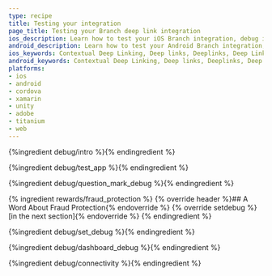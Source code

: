 ```yaml
---
type: recipe
title: Testing your integration
page_title: Testing your Branch deep link integration
ios_description: Learn how to test your iOS Branch integration, debug individual deep links and simulate fresh app installs. Plus some advice on fraud protection.
android_description: Learn how to test your Android Branch integration, debug individual deep links and simulate fresh app installs. Also, some advice on fraud protection.
ios_keywords: Contextual Deep Linking, Deep links, Deeplinks, Deep Linking, Deeplinking, Deferred Deep Linking, Deferred Deeplinking, Google App Indexing, Google App Invites, Apple Universal Links, Apple Spotlight Search, Facebook App Links, AppLinks, Deepviews, Deep views, Testing, integration, debugging, fraud protection, setDebug
android_keywords: Contextual Deep Linking, Deep links, Deeplinks, Deep Linking, Deeplinking, Deferred Deep Linking, Deferred Deeplinking, Google App Indexing, Google App Invites, Apple Universal Links, Apple Spotlight Search, Facebook App Links, AppLinks, Deepviews, Deep views,Testing, integration, debugging, fraud protection, setDebug
platforms:
- ios
- android
- cordova
- xamarin
- unity
- adobe
- titanium
- web
---
```


{%ingredient debug/intro %}{% endingredient %}

{%ingredient debug/test_app %}{% endingredient %}

{%ingredient debug/question_mark_debug %}{% endingredient %}

{% ingredient rewards/fraud_protection %}
{% override header %}## A Word About Fraud Protection{% endoverride %}
{% override setdebug %}[in the next section]{% endoverride %}
{% endingredient %}

{%ingredient debug/set_debug %}{% endingredient %}

{%ingredient debug/dashboard_debug %}{% endingredient %}

{%ingredient debug/connectivity %}{% endingredient %}
